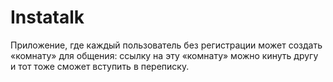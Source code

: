 # Instatalk

Приложение, где каждый пользователь без регистрации может создать «комнату» для общения: ссылку на эту «комнату» можно кинуть другу и тот тоже сможет вступить в переписку.

